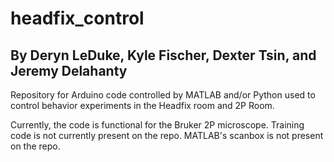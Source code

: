 # headfix_control
## By Deryn LeDuke, Kyle Fischer, Dexter Tsin, and Jeremy Delahanty

Repository for Arduino code controlled by MATLAB and/or Python used to control behavior experiments in the Headfix room and 2P Room.

Currently, the code is functional for the Bruker 2P microscope. Training code is not currently present on the repo. MATLAB's scanbox is not present on the repo.
